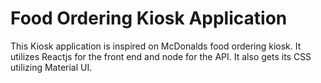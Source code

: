 # Food Ordering Kiosk Application

This Kiosk application is inspired on McDonalds food ordering kiosk.  It utilizes Reactjs for the front end and node for the API.  It also gets its CSS utilizing Material UI.

